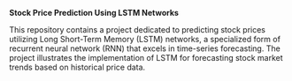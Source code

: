 **Stock Price Prediction Using LSTM Networks**





This repository contains a project dedicated to predicting stock prices utilizing Long Short-Term Memory (LSTM) networks, a specialized form of recurrent neural network (RNN) that excels in time-series forecasting. The project illustrates the implementation of LSTM for forecasting stock market trends based on historical price data.
